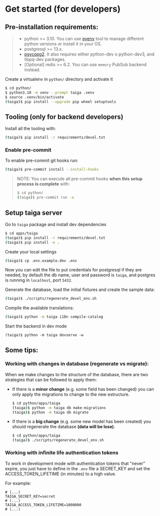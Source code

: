 # Get started (for developers)

## Pre-installation requirements:
>
> - python >= 3.10. You can use [pyenv](https://github.com/pyenv/pyenv) tool to manage different python versions or install it in your OS.
> - postgresql >= 13.x.
> - [psycopg2](https://www.psycopg.org/docs/install.html). It also requires either python-dev o python-dev3, and libpq-dev packages.
> - [Optional] redis >= 6.2. You can use `memory` PubSub backend instead.

Create a virtualenv in `python/` directory and activate it

```bash
$ cd python/
$ python3.10 -m venv --prompt taiga .venv
$ source .venv/bin/activate
(taiga)$ pip install --upgrade pip wheel setuptools
```

## Tooling (only for backend developers)

Install all the tooling with:

```bash
(taiga)$ pip install -r requirements/devel.txt
```

### Enable pre-commit

To enable pre-commit git hooks run:
   ```bash
   (taiga)$ pre-commit install --install-hooks
   ```

> NOTE: You can execute all pre-commit hooks **when this setup process is complete** with:
>
> ```bash
> $ cd python/
> (taiga)$ pre-commit run -a
> ```

## Setup taiga server

Go to `taiga` package and install dev dependencies

```bash
$ cd apps/taiga
(taiga)$ pip install -r requirements/devel.txt
(taiga)$ pip install -e .
```

Create your local settings

```bash
(taiga)$ cp .env.example.dev .env
```
Now you can edit the file to put credentials for postgresql if they are needed, by default the db name, user and password is `taiga`, and postgres is running in `localhost`, port `5432`.

Generate the database, load the initial fixtures and create the sample data:

```bash
(taiga)$ ./scripts/regenerate_devel_env.sh
```

Compile the available translations:
```bash
(taiga)$ python -m taiga i18n compile-catalog
```

Start the backend in dev mode

```
(taiga)$ python -m taiga devserve -w
```

## Some tips:

### Working with changes in database (regenerate vs migrate):

When we make changes to the structure of the database, there are two strategies that can be followed to apply them:

- If there is a **minor change** (e.g. some field has been changed) you can only apply the migrations to change to the new estructure.
  ```bash
  $ cd python/apps/taiga
  (taiga)$ python -m taiga db make-migrations
  (taiga)$ python -m taiga db migrate
  ```

- If there is a **big change** (e.g. some new model has been created) you should regenerate the database __(**data will be lose**)__.
  ```bash
  $ cd python/apps/taiga
  (taiga)$ ./scripts/regenerate_devel_env.sh
  ```

### Working with infinite life authentication tokens

To work in development mode with authentication tokens that "never" expire, you just have to define in the `.env` file a SECRET_KEY and set the ACCESS_TOKEN_LIFETIME (in minutes) to a high value.

For example:

```
# (...)
TAIGA_SECRET_KEY=secret
# (...)
TAIGA_ACCESS_TOKEN_LIFETIME=1000000
# (...)
```
